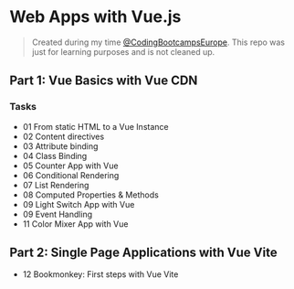 # Web Apps with Vue.js

> Created during my time [@CodingBootcampsEurope](https://github.com/coding-bootcamps-eu).
> This repo was just for learning purposes and is not cleaned up. 

## Part 1: Vue Basics with Vue CDN

### Tasks

- 01 From static HTML to a Vue Instance
- 02 Content directives
- 03 Attribute binding
- 04 Class Binding
- 05 Counter App with Vue
- 06 Conditional Rendering
- 07 List Rendering
- 08 Computed Properties & Methods
- 09 Light Switch App with Vue
- 09 Event Handling
- 11 Color Mixer App with Vue


## Part 2: Single Page Applications with Vue Vite
- 12 Bookmonkey: First steps with Vue Vite
